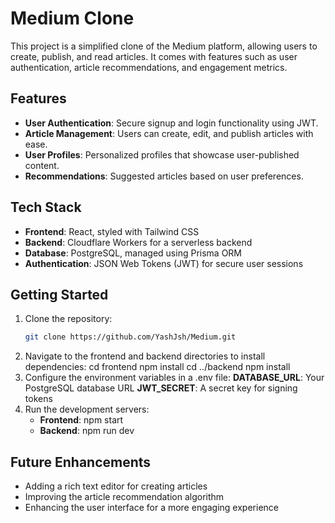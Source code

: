 # Medium Clone

This project is a simplified clone of the Medium platform, allowing users to create, publish, and read articles. It comes with features such as user authentication, article recommendations, and engagement metrics.

## Features

- **User Authentication**: Secure signup and login functionality using JWT.
- **Article Management**: Users can create, edit, and publish articles with ease.
- **User Profiles**: Personalized profiles that showcase user-published content.
- **Recommendations**: Suggested articles based on user preferences.

## Tech Stack

- **Frontend**: React, styled with Tailwind CSS
- **Backend**: Cloudflare Workers for a serverless backend
- **Database**: PostgreSQL, managed using Prisma ORM
- **Authentication**: JSON Web Tokens (JWT) for secure user sessions

## Getting Started

1. Clone the repository:
   ```bash
   git clone https://github.com/YashJsh/Medium.git
2. Navigate to the frontend and backend directories to install dependencies:
   cd frontend
   npm install
   cd ../backend
   npm install
3. Configure the environment variables in a .env file:
   **DATABASE_URL**: Your PostgreSQL database URL
   **JWT_SECRET**: A secret key for signing tokens
4. Run the development servers:
   - **Frontend**: npm start
   - **Backend**: npm run dev

## Future Enhancements

- Adding a rich text editor for creating articles
- Improving the article recommendation algorithm
- Enhancing the user interface for a more engaging experience
